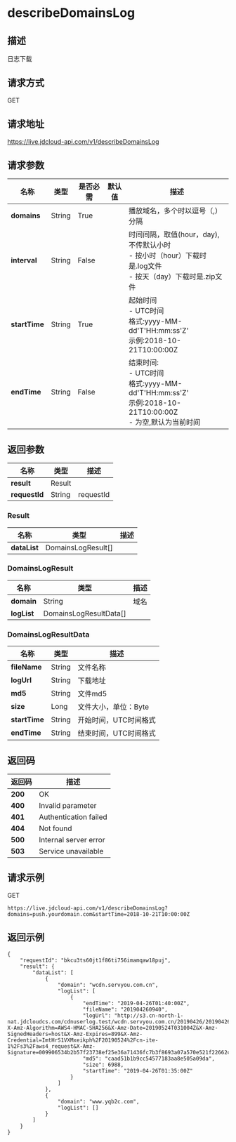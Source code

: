# describeDomainsLog


## 描述
日志下载

## 请求方式
GET

## 请求地址
https://live.jdcloud-api.com/v1/describeDomainsLog


## 请求参数
|名称|类型|是否必需|默认值|描述|
|---|---|---|---|---|
|**domains**|String|True| |播放域名，多个时以逗号（,）分隔|
|**interval**|String|False| |时间间隔，取值(hour，day),不传默认小时<br>- 按小时（hour）下载时是.log文件<br>- 按天（day）下载时是.zip文件|
|**startTime**|String|True| |起始时间<br>- UTC时间<br>  格式:yyyy-MM-dd'T'HH:mm:ss'Z'<br>  示例:2018-10-21T10:00:00Z<br>|
|**endTime**|String|False| |结束时间:<br>- UTC时间<br>  格式:yyyy-MM-dd'T'HH:mm:ss'Z'<br>  示例:2018-10-21T10:00:00Z<br>- 为空,默认为当前时间<br>|


## 返回参数
|名称|类型|描述|
|---|---|---|
|**result**|Result| |
|**requestId**|String|requestId|

### Result
|名称|类型|描述|
|---|---|---|
|**dataList**|DomainsLogResult[]| |
### DomainsLogResult
|名称|类型|描述|
|---|---|---|
|**domain**|String|域名<br>|
|**logList**|DomainsLogResultData[]| |
### DomainsLogResultData
|名称|类型|描述|
|---|---|---|
|**fileName**|String|文件名称<br>|
|**logUrl**|String|下载地址<br>|
|**md5**|String|文件md5<br>|
|**size**|Long|文件大小，单位：Byte<br>|
|**startTime**|String|开始时间，UTC时间格式<br>|
|**endTime**|String|结束时间，UTC时间格式<br>|

## 返回码
|返回码|描述|
|---|---|
|**200**|OK|
|**400**|Invalid parameter|
|**401**|Authentication failed|
|**404**|Not found|
|**500**|Internal server error|
|**503**|Service unavailable|

## 请求示例
GET
```
https://live.jdcloud-api.com/v1/describeDomainsLog?domains=push.yourdomain.com&startTime=2018-10-21T10:00:00Z
```

## 返回示例
```
{
    "requestId": "bkcu3ts60jt1f86ti756imamqaw18puj", 
    "result": {
        "dataList": [
            {
                "domain": "wcdn.servyou.com.cn", 
                "logList": [
                    {
                        "endTime": "2019-04-26T01:40:00Z", 
                        "fileName": "201904260940", 
                        "logUrl": "http://s3.cn-north-1-nat.jdcloudcs.com/cdnuserlog.test/wcdn.servyou.com.cn/20190426/2019042609/201904260935.gz?X-Amz-Algorithm=AWS4-HMAC-SHA256&X-Amz-Date=20190524T031004Z&X-Amz-SignedHeaders=host&X-Amz-Expires=899&X-Amz-Credential=ImtHrS1VXMxeikph%2F20190524%2Fcn-ite-1%2Fs3%2Faws4_request&X-Amz-Signature=009906534b2b57f23738ef25e36a71436fc7b3f8693a07a570e521f22662c35c", 
                        "md5": "caad51b1b9cc54577183aa8e505a09da", 
                        "size": 6988, 
                        "startTime": "2019-04-26T01:35:00Z"
                    }
                ]
            }, 
            {
                "domain": "www.yqb2c.com", 
                "logList": []
            }
        ]
    }
}
```
